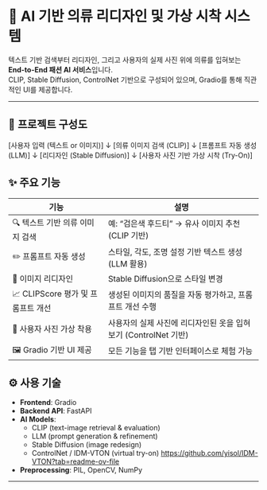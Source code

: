 # 👕 AI 기반 의류 리디자인 및 가상 시착 시스템

텍스트 기반 검색부터 리디자인, 그리고 사용자의 실제 사진 위에 의류를 입혀보는 **End-to-End 패션 AI 서비스**입니다.  
CLIP, Stable Diffusion, ControlNet 기반으로 구성되어 있으며, Gradio를 통해 직관적인 UI를 제공합니다.

---

## 🧩 프로젝트 구성도
[사용자 입력 (텍스트 or 이미지)]
↓
[의류 이미지 검색 (CLIP)]
↓
[프롬프트 자동 생성 (LLM)]
↓
[리디자인 (Stable Diffusion)]
↓
[사용자 사진 기반 가상 시착 (Try-On)]

## ✨ 주요 기능

| 기능 | 설명 |
|------|------|
| 🔍 텍스트 기반 의류 이미지 검색 | 예: “검은색 후드티” → 유사 이미지 추천 (CLIP 기반) |
| ✏️ 프롬프트 자동 생성 | 스타일, 각도, 조명 설정 기반 텍스트 생성 (LLM 활용) |
| 🎨 이미지 리디자인 | Stable Diffusion으로 스타일 변경 |
| 📈 CLIPScore 평가 및 프롬프트 개선 | 생성된 이미지의 품질을 자동 평가하고, 프롬프트 개선 수행 |
| 🧍 사용자 사진 가상 착용 | 사용자의 실제 사진에 리디자인된 옷을 입혀보기 (ControlNet 기반) |
| 🖼️ Gradio 기반 UI 제공 | 모든 기능을 탭 기반 인터페이스로 체험 가능 |

## ⚙️ 사용 기술

- **Frontend**: Gradio
- **Backend API**: FastAPI
- **AI Models**:
  - CLIP (text-image retrieval & evaluation)
  - LLM (prompt generation & refinement)
  - Stable Diffusion (image redesign)
  - ControlNet / IDM-VTON  (virtual try-on) https://github.com/yisol/IDM-VTON?tab=readme-ov-file 
- **Preprocessing**: PIL, OpenCV, NumPy

---